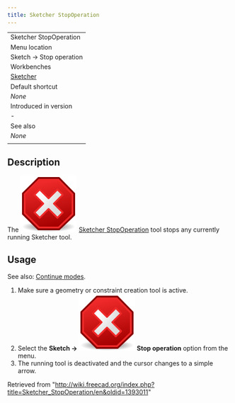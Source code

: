 ```yaml
---
title: Sketcher StopOperation
---
```


|                                                      |
| ---------------------------------------------------- |
| Sketcher StopOperation                               |
| Menu location                                        |
| Sketch → Stop operation                              |
| Workbenches                                          |
| [Sketcher](/Sketcher_Workbench "Sketcher Workbench") |
| Default shortcut                                     |
| _None_                                               |
| Introduced in version                                |
| -                                                    |
| See also                                             |
| _None_                                               |
|                                                      |

## Description

The ![](/src/assets/images/Sketcher_StopOperation.svg) [Sketcher StopOperation](/Sketcher_StopOperation "Sketcher StopOperation") tool stops any currently running Sketcher tool.

## Usage

See also: [Continue modes](/Sketcher_Workbench#Continue_modes "Sketcher Workbench").

1. Make sure a geometry or constraint creation tool is active.
2. Select the **Sketch → ![](/src/assets/images/Sketcher_StopOperation.svg) Stop operation** option from the menu.
3. The running tool is deactivated and the cursor changes to a simple arrow.

Retrieved from "<http://wiki.freecad.org/index.php?title=Sketcher_StopOperation/en&oldid=1393011>"
